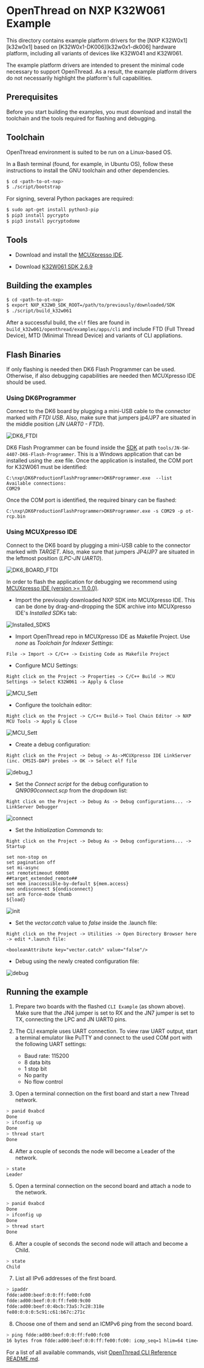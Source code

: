 # OpenThread on NXP K32W061 Example

This directory contains example platform drivers for the [NXP K32W0x1][k32w0x1]
based on [K32W0x1-DK006][k32w0x1-dk006] hardware platform, including all
variants of devices like K32W041 and K32W061.

The example platform drivers are intended to present the minimal code necessary
to support OpenThread. As a result, the example platform drivers do not
necessarily highlight the platform's full capabilities.

[k32w061]: https://www.nxp.com/products/wireless/thread/k32w061-41-high-performance-secure-and-ultra-low-power-mcu-for-zigbeethread-and-bluetooth-le-5-0-with-built-in-nfc-option:K32W061_41
[k32w061-dk006]: https://www.nxp.com/document/guide/getting-started-with-the-k32w061:GS-K32W061

## Prerequisites

Before you start building the examples, you must download and install the
toolchain and the tools required for flashing and debugging.

## Toolchain

OpenThread environment is suited to be run on a Linux-based OS.

In a Bash terminal (found, for example, in Ubuntu OS), follow these instructions
to install the GNU toolchain and other dependencies.

```bash
$ cd <path-to-ot-nxp>
$ ./script/bootstrap
```

For signing, several Python packages are required:

```bash
$ sudo apt-get install python3-pip
$ pip3 install pycrypto
$ pip3 install pycryptodome
```

## Tools

- Download and install the [MCUXpresso IDE][mcuxpresso ide].

[mcuxpresso ide]: https://www.nxp.com/support/developer-resources/software-development-tools/mcuxpresso-software-and-tools/mcuxpresso-integrated-development-environment-ide:MCUXpresso-IDE

- Download [K32W061 SDK 2.6.9][sdk 2.6.9]

[sdk 2.6.9]: https://cache.nxp.com/lgfiles/bsps/SDK_2_6_9_K32W061DK6.zip

## Building the examples

```bash
$ cd <path-to-ot-nxp>
$ export NXP_K32W0_SDK_ROOT=/path/to/previously/downloaded/SDK
$ ./script/build_k32w061
```

After a successful build, the `elf` files are found in
`build_k32w061/openthread/examples/apps/cli` and include FTD (Full Thread
Device), MTD (Minimal Thread Device) and variants of CLI appliations.

## Flash Binaries

If only flashing is needed then DK6 Flash Programmer can be used. Otherwise, if
also debugging capabilities are needed then MCUXpresso IDE should be used.

### Using DK6Programmer

Connect to the DK6 board by plugging a mini-USB cable to the connector marked
with _FTDI USB_. Also, make sure that jumpers jp4/JP7 are situated in the middle
position (_JN UART0 - FTDI_).

![DK6_FTDI](../../../doc/img/k32w/dk6_ftdi.jpg)

DK6 Flash Programmer can be found inside the [SDK][sdk_mcux] at path
`tools/JN-SW-4407-DK6-Flash-Programmer`. This is a Windows application that can
be installed using the .exe file. Once the application is installed, the COM
port for K32W061 must be identified:

```
C:\nxp\DK6ProductionFlashProgrammer>DK6Programmer.exe  --list
Available connections:
COM29
```

Once the COM port is identified, the required binary can be flashed:

```
C:\nxp\DK6ProductionFlashProgrammer>DK6Programmer.exe -s COM29 -p ot-rcp.bin
```

[sdk_mcux]: https://mcuxpresso.nxp.com/en/welcome

### Using MCUXpresso IDE

Connect to the DK6 board by plugging a mini-USB cable to the connector marked
with _TARGET_. Also, make sure that jumpers JP4/JP7 are situated in the leftmost
position (_LPC-JN UART0_).

![DK6_BOARD_FTDI](../../../doc/img/k32w/dk6_lpc.jpg)

In order to flash the application for debugging we recommend using
[MCUXpresso IDE (version >= 11.0.0)](https://www.nxp.com/design/software/development-software/mcuxpresso-software-and-tools-/mcuxpresso-integrated-development-environment-ide:MCUXpresso-IDE?tab=Design_Tools_Tab).

- Import the previously downloaded NXP SDK into MCUXpresso IDE. This can be
  done by drag-and-dropping the SDK archive into MCUXpresso IDE's _Installed
  SDKs_ tab:

![Installed_SDKS](../../../doc/img/k32w/installed_sdks.JPG)

- Import OpenThread repo in MCUXpresso IDE as Makefile Project. Use _none_ as
  _Toolchain for Indexer Settings_:

```
File -> Import -> C/C++ -> Existing Code as Makefile Project
```

- Configure MCU Settings:

```
Right click on the Project -> Properties -> C/C++ Build -> MCU Settings -> Select K32W061 -> Apply & Close
```

![MCU_Sett](../../../doc/img/k32w/mcu_settings.JPG)

- Configure the toolchain editor:

```
Right click on the Project -> C/C++ Build-> Tool Chain Editor -> NXP MCU Tools -> Apply & Close
```

![MCU_Sett](../../../doc/img/k32w/toolchain.JPG)

- Create a debug configuration:

```
Right click on the Project -> Debug -> As->MCUXpresso IDE LinkServer (inc. CMSIS-DAP) probes -> OK -> Select elf file
```

![debug_1](../../../doc/img/k32w/debug_conf1.JPG)

- Set the _Connect script_ for the debug configuration to _QN9090connect.scp_
  from the dropdown list:

```
Right click on the Project -> Debug As -> Debug configurations... -> LinkServer Debugger
```

![connect](../../../doc/img/k32w/gdbdebugger.JPG)

- Set the _Initialization Commands_ to:

```
Right click on the Project -> Debug As -> Debug configurations... -> Startup

set non-stop on
set pagination off
set mi-async
set remotetimeout 60000
##target_extended_remote##
set mem inaccessible-by-default ${mem.access}
mon ondisconnect ${ondisconnect}
set arm force-mode thumb
${load}
```

![init](../../../doc/img/k32w/startup.JPG)

- Set the _vector.catch_ value to _false_ inside the .launch file:

```
Right click on the Project -> Utilities -> Open Directory Browser here -> edit *.launch file:

<booleanAttribute key="vector.catch" value="false"/>

```

- Debug using the newly created configuration file:

![debug](../../../doc/img/k32w/debug_start.JPG)

[cmsis-dap]: https://os.mbed.com/handbook/CMSIS-DAP

## Running the example

1. Prepare two boards with the flashed `CLI Example` (as shown above). Make sure
   that the JN4 jumper is set to RX and the JN7 jumper is set to TX, connecting
   the LPC and JN UART0 pins.
2. The CLI example uses UART connection. To view raw UART output, start a
   terminal emulator like PuTTY and connect to the used COM port with the
   following UART settings:

   - Baud rate: 115200
   - 8 data bits
   - 1 stop bit
   - No parity
   - No flow control

3. Open a terminal connection on the first board and start a new Thread network.

```bash
> panid 0xabcd
Done
> ifconfig up
Done
> thread start
Done
```

4. After a couple of seconds the node will become a Leader of the network.

```bash
> state
Leader
```

5. Open a terminal connection on the second board and attach a node to the
   network.

```bash
> panid 0xabcd
Done
> ifconfig up
Done
> thread start
Done
```

6. After a couple of seconds the second node will attach and become a Child.

```bash
> state
Child
```

7. List all IPv6 addresses of the first board.

```bash
> ipaddr
fdde:ad00:beef:0:0:ff:fe00:fc00
fdde:ad00:beef:0:0:ff:fe00:9c00
fdde:ad00:beef:0:4bcb:73a5:7c28:318e
fe80:0:0:0:5c91:c61:b67c:271c
```

8. Choose one of them and send an ICMPv6 ping from the second board.

```bash
> ping fdde:ad00:beef:0:0:ff:fe00:fc00
16 bytes from fdde:ad00:beef:0:0:ff:fe00:fc00: icmp_seq=1 hlim=64 time=8ms
```

For a list of all available commands, visit [OpenThread CLI Reference
README.md][cli].

[cli]: https://github.com/openthread/openthread/blob/main/src/cli/README.md
